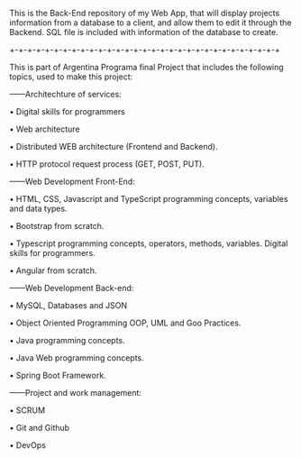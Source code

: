 This is the Back-End repository of my Web App, that will display projects information from a database to a client, and allow them to edit it through the Backend.
SQL file is included with information of the database to create.

+-+-+-+-+-+-+-+-+-+-+-+-+-+-+-+-+-+-+-+-+-+-+-+-+-+-+-+-+-+-+

This is part of Argentina Programa final Project that includes the following topics, used to make this project:

——Architechture of services:

• Digital skills for programmers

• Web architecture

• Distributed WEB architecture (Frontend and Backend).

• HTTP protocol request process (GET, POST, PUT).

——Web Development Front-End: 

• HTML, CSS, Javascript and TypeScript programming concepts, variables and data types.

• Bootstrap from scratch.

• Typescript programming concepts, operators, methods, variables. Digital skills for programmers.

• Angular from scratch.

——Web Development Back-end:

• MySQL, Databases and JSON

• Object Oriented Programming OOP, UML and Goo Practices.

• Java programming concepts.

• Java Web programming concepts.

• Spring Boot Framework.

——Project and work management:

• SCRUM

• Git and Github

• DevOps
